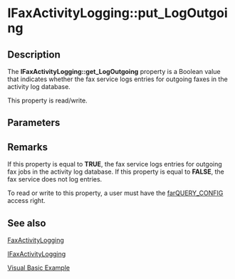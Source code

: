 # IFaxActivityLogging::put_LogOutgoing

## Description

The **IFaxActivityLogging::get_LogOutgoing** property is a Boolean value that indicates whether the fax service logs entries for outgoing faxes in the activity log database.

This property is read/write.

## Parameters

## Remarks

If this property is equal to **TRUE**, the fax service logs entries for outgoing fax jobs in the activity log database. If this property is equal to **FALSE**, the fax service does not log entries.

To read or write to this property, a user must have the [farQUERY_CONFIG](https://learn.microsoft.com/previous-versions/windows/desktop/api/faxcomex/ne-faxcomex-fax_access_rights_enum) access right.

## See also

[FaxActivityLogging](https://learn.microsoft.com/previous-versions/windows/desktop/fax/-mfax-faxactivitylogging)

[IFaxActivityLogging](https://learn.microsoft.com/previous-versions/windows/desktop/api/faxcomex/nn-faxcomex-ifaxactivitylogging)

[Visual Basic Example](https://learn.microsoft.com/previous-versions/windows/desktop/fax/-mfax-setting-logging-options)